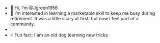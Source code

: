 - 👋 Hi, I’m @Jgreen1956
- 👀 I’m interested in learning a marketable skill to keep me busy during retirement. It was a little scary at first, but now I feel part of a community.
- 
- ⚡ Fun fact: I am an old dog learning new tricks

<!---
Jgreen1956/Jgreen1956 is a ✨ special ✨ repository because its `README.md` (this file) appears on your GitHub profile.
You can click the Preview link to take a look at your changes.
--->
